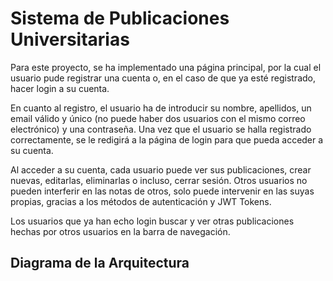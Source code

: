 # Sistema de Publicaciones Universitarias

Para este proyecto, se ha implementado una página principal, por la cual el usuario pude registrar una cuenta o, en el caso de que ya esté registrado, hacer login a su cuenta.

En cuanto al registro, el usuario ha de introducir su nombre, apellidos, un email válido y único (no puede haber dos usuarios con el mismo correo electrónico) y una contraseña. Una vez que el usuario se halla registrado correctamente, se le redigirá a la página de login para que pueda acceder a su cuenta.

Al acceder a su cuenta, cada usuario puede ver sus publicaciones, crear nuevas, editarlas, eliminarlas o incluso, cerrar sesión. Otros usuarios no pueden interferir en las notas de otros, solo puede intervenir en las suyas propias, gracias a los métodos de autenticación y JWT Tokens.

Los usuarios que ya han echo login buscar y ver otras publicaciones hechas por otros usuarios en la barra de navegación.

## Diagrama de la Arquitectura

